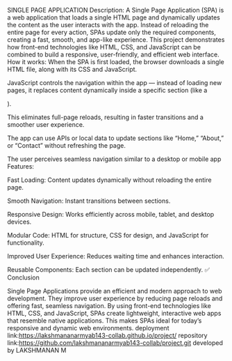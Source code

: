SINGLE PAGE APPLICATION
Description:
A Single Page Application (SPA) is a web application that loads a single HTML page and dynamically updates the content as the user interacts with the app. Instead of reloading the entire page for every action, SPAs update only the required components, creating a fast, smooth, and app-like experience.
This project demonstrates how front-end technologies like HTML, CSS, and JavaScript can be combined to build a responsive, user-friendly, and efficient web interface.
How it works:
When the SPA is first loaded, the browser downloads a single HTML file, along with its CSS and JavaScript.

JavaScript controls the navigation within the app — instead of loading new pages, it replaces content dynamically inside a specific section (like a <div>).

This eliminates full-page reloads, resulting in faster transitions and a smoother user experience.

The app can use APIs or local data to update sections like “Home,” “About,” or “Contact” without refreshing the page.

The user perceives seamless navigation similar to a desktop or mobile app
Features:

Fast Loading: Content updates dynamically without reloading the entire page.

Smooth Navigation: Instant transitions between sections.

Responsive Design: Works efficiently across mobile, tablet, and desktop devices.

Modular Code: HTML for structure, CSS for design, and JavaScript for functionality.

Improved User Experience: Reduces waiting time and enhances interaction.

Reusable Components: Each section can be updated independently.
✅ Conclusion

Single Page Applications provide an efficient and modern approach to web development. They improve user experience by reducing page reloads and offering fast, seamless navigation. By using front-end technologies like HTML, CSS, and JavaScript, SPAs create lightweight, interactive web apps that resemble native applications. This makes SPAs ideal for today’s responsive and dynamic web environments.
deployment link:https://lakshmananarmyab143-collab.github.io/project/
repository link:https://github.com/lakshmananarmyab143-collab/project.git
developed by  LAKSHMANAN M
